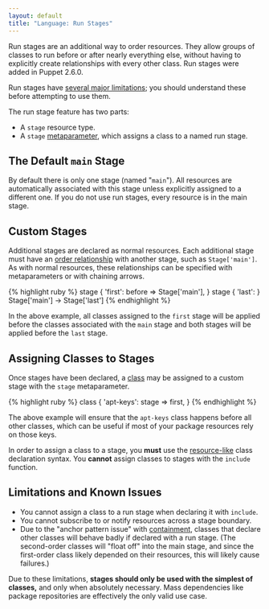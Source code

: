 ```yaml
---
layout: default
title: "Language: Run Stages"
---
```


[metaparameter]: ./lang_resources.html#metaparameters
[ordering]: ./lang_relationships.html
[class]: ./lang_classes.html
[resourcelike]: ./lang_classes.html#declaring-a-class-like-a-resource
[containment]: ./lang_containment.html

Run stages are an additional way to order resources. They allow groups of classes to run before or after nearly everything else, without having to explicitly create relationships with every other class. Run stages were added in Puppet 2.6.0. 

Run stages have [several major limitations](#limitations-and-known-issues); you should understand these before attempting to use them. 

The run stage feature has two parts: 

* A `stage` resource type.
* A `stage` [metaparameter][], which assigns a class to a named run stage.

The Default `main` Stage
-----

By default there is only one stage (named "`main`"). All resources are automatically associated with this stage unless explicitly assigned to a different one. If you do not use run stages, every resource is in the main stage.

Custom Stages
-----

Additional stages are declared as normal resources. Each additional stage must have an [order relationship][ordering] with another stage, such as `Stage['main']`. As with normal resources, these relationships can be specified with metaparameters or with chaining arrows.

{% highlight ruby %}
    stage { 'first': 
      before => Stage['main'],
    }
    stage { 'last': }
    Stage['main'] -> Stage['last']
{% endhighlight %}

In the above example, all classes assigned to the `first` stage will be applied before the classes associated with the `main` stage and both stages will be applied before the `last` stage.

Assigning Classes to Stages
-----

Once stages have been declared, a [class][] may be assigned to a custom stage with the `stage` metaparameter.

{% highlight ruby %}
    class { 'apt-keys':
      stage => first,
    }
{% endhighlight %}

The above example will ensure that the `apt-keys` class happens before all other classes, which can be useful if most of your package resources rely on those keys. 

In order to assign a class to a stage, you **must** use the [resource-like][resourcelike] class declaration syntax. You **cannot** assign classes to stages with the `include` function.

Limitations and Known Issues
-----

* You cannot assign a class to a run stage when declaring it with `include`.
* You cannot subscribe to or notify resources across a stage boundary.
* Due to the "anchor pattern issue" with [containment][], classes that declare other classes will behave badly if declared with a run stage. (The second-order classes will "float off" into the main stage, and since the first-order class likely depended on their resources, this will likely cause failures.)

Due to these limitations, **stages should only be used with the simplest of classes,** and only when absolutely necessary. Mass dependencies like package repositories are effectively the only valid use case.

